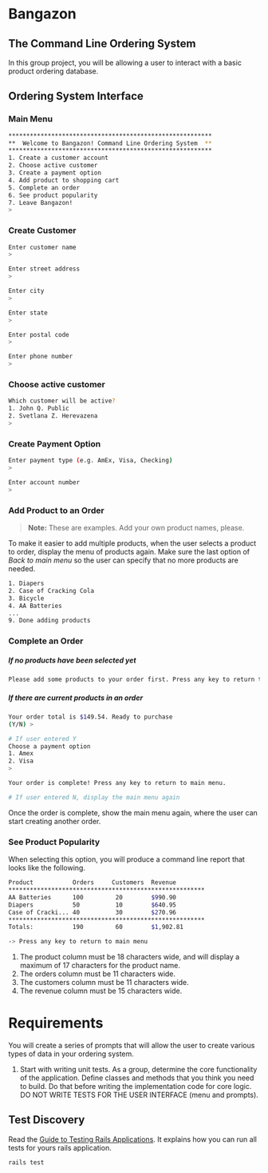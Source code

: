 # Bangazon

## The Command Line Ordering System

In this group project, you will be allowing a user to interact with a basic product ordering database.

## Ordering System Interface

### Main Menu

```bash
*********************************************************
**  Welcome to Bangazon! Command Line Ordering System  **
*********************************************************
1. Create a customer account
2. Choose active customer
3. Create a payment option
4. Add product to shopping cart
5. Complete an order
6. See product popularity
7. Leave Bangazon!
>
```

### Create Customer

```bash
Enter customer name
>

Enter street address
>

Enter city
>

Enter state
>

Enter postal code
>

Enter phone number
>
```

### Choose active customer

```bash
Which customer will be active?
1. John Q. Public
2. Svetlana Z. Herevazena
>
```


### Create Payment Option

```bash
Enter payment type (e.g. AmEx, Visa, Checking)
>

Enter account number
>
```

### Add Product to an Order

> **Note:** These are examples. Add your own product names, please.

To make it easier to add multiple products, when the user selects a product to order, display the menu of products again. Make sure the last option of *Back to main menu* so the user can specify that no more products are needed.

```bash
1. Diapers
2. Case of Cracking Cola
3. Bicycle
4. AA Batteries
...
9. Done adding products
```

### Complete an Order

##### If no products have been selected yet

```bash
Please add some products to your order first. Press any key to return to main menu.
```

##### If there are current products in an order

```bash
Your order total is $149.54. Ready to purchase
(Y/N) >

# If user entered Y
Choose a payment option
1. Amex
2. Visa
>

Your order is complete! Press any key to return to main menu.

# If user entered N, display the main menu again
```

Once the order is complete, show the main menu again, where the user can start creating another order.

### See Product Popularity

When selecting this option, you will produce a command line report that looks like the following.

```bash
Product           Orders     Customers  Revenue
*******************************************************
AA Batteries      100         20        $990.90
Diapers           50          10        $640.95
Case of Cracki... 40          30        $270.96
*******************************************************
Totals:           190         60        $1,902.81

-> Press any key to return to main menu
```

1. The product column must be 18 characters wide, and will display a maximum of 17 characters for the product name.
1. The orders column must be 11 characters wide.
1. The customers column must be 11 characters wide.
1. The revenue column must be 15 characters wide.

# Requirements

You will create a series of prompts that will allow the user to create various types of data in your ordering system.

1. Start with writing unit tests. As a group, determine the core functionality of the application. Define classes and methods that you think you need to build. Do that before writing the implementation code for core logic. DO NOT WRITE TESTS FOR THE USER INTERFACE (menu and prompts).

## Test Discovery

Read the [Guide to Testing Rails Applications](http://guides.rubyonrails.org/testing.html). It explains how you can run all tests for yours rails application.

```
rails test
```
